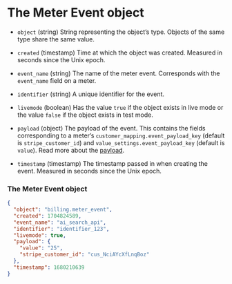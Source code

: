 # The Meter Event object

- `object` (string)
  String representing the object’s type. Objects of the same type share the same value.

- `created` (timestamp)
  Time at which the object was created. Measured in seconds since the Unix epoch.

- `event_name` (string)
  The name of the meter event. Corresponds with the `event_name` field on a meter.

- `identifier` (string)
  A unique identifier for the event.

- `livemode` (boolean)
  Has the value `true` if the object exists in live mode or the value `false` if the object exists in test mode.

- `payload` (object)
  The payload of the event. This contains the fields corresponding to a meter’s `customer_mapping.event_payload_key` (default is `stripe_customer_id`) and `value_settings.event_payload_key` (default is `value`). Read more about the [payload](https://docs.stripe.com/docs/billing/subscriptions/usage-based/recording-usage.md#payload-key-overrides).

- `timestamp` (timestamp)
  The timestamp passed in when creating the event. Measured in seconds since the Unix epoch.

### The Meter Event object

```json
{
  "object": "billing.meter_event",
  "created": 1704824589,
  "event_name": "ai_search_api",
  "identifier": "identifier_123",
  "livemode": true,
  "payload": {
    "value": "25",
    "stripe_customer_id": "cus_NciAYcXfLnqBoz"
  },
  "timestamp": 1680210639
}
```